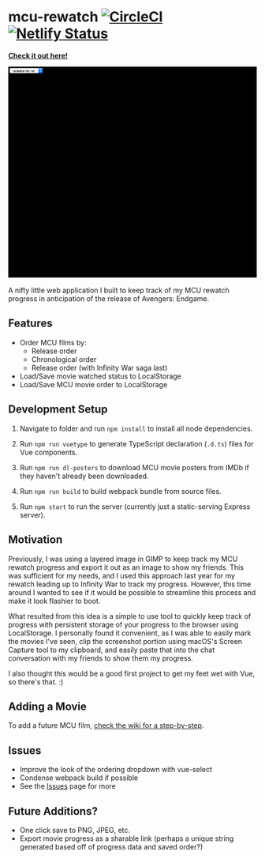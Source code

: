# mcu-rewatch [![CircleCI](https://circleci.com/gh/Coteh/mcu-rewatch.svg?style=shield)](https://circleci.com/gh/Coteh/mcu-rewatch)[![Netlify Status](https://api.netlify.com/api/v1/badges/31583819-70f1-466e-942d-ce02c04fc7a6/deploy-status)](https://app.netlify.com/sites/mcu-rewatch/deploys)

**[Check it out here!](https://mcu-rewatch.netlify.com/)**

![Preview](Preview.gif "Preview Image")

A nifty little web application I built to keep track of my MCU rewatch progress in anticipation of the release of Avengers: Endgame.

## Features

- Order MCU films by:
    - Release order
    - Chronological order
    - Release order (with Infinity War saga last)
- Load/Save movie watched status to LocalStorage
- Load/Save MCU movie order to LocalStorage

## Development Setup

1. Navigate to folder and run `npm install` to install all node dependencies.

1. Run `npm run vuetype` to generate TypeScript declaration (`.d.ts`) files for Vue components.

1. Run `npm run dl-posters` to download MCU movie posters from IMDb if they haven't already been downloaded.

1. Run `npm run build` to build webpack bundle from source files.

1. Run `npm start` to run the server (currently just a static-serving Express server).

## Motivation

Previously, I was using a layered image in GIMP to keep track my MCU rewatch progress and export it out as an image to show my friends. This was sufficient for my needs, and I used this approach last year for my rewatch leading up to Infinity War to track my progress. However, this time around I wanted to see if it would be possible to streamline this process and make it look flashier to boot.

What resulted from this idea is a simple to use tool to quickly keep track of progress with persistent storage of your progress to the browser using LocalStorage. I personally found it convenient, as I was able to easily mark the movies I've seen, clip the screenshot portion using macOS's Screen Capture tool to my clipboard, and easily paste that into the chat conversation with my friends to show them my progress.

I also thought this would be a good first project to get my feet wet with Vue, so there's that. :)

## Adding a Movie
To add a future MCU film, [check the wiki for a step-by-step](https://github.com/Coteh/mcu-rewatch/wiki).

## Issues
- Improve the look of the ordering dropdown with vue-select
- Condense webpack build if possible
- See the [Issues](https://github.com/Coteh/mcu-rewatch/issues) page for more

## Future Additions?
- One click save to PNG, JPEG, etc.
- Export movie progress as a sharable link (perhaps a unique string generated based off of progress data and saved order?)
